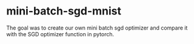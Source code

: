 # mini-batch-sgd-mnist
The goal was to create our own mini batch sgd optimizer and compare it with the SGD optimizer function in pytorch. 

